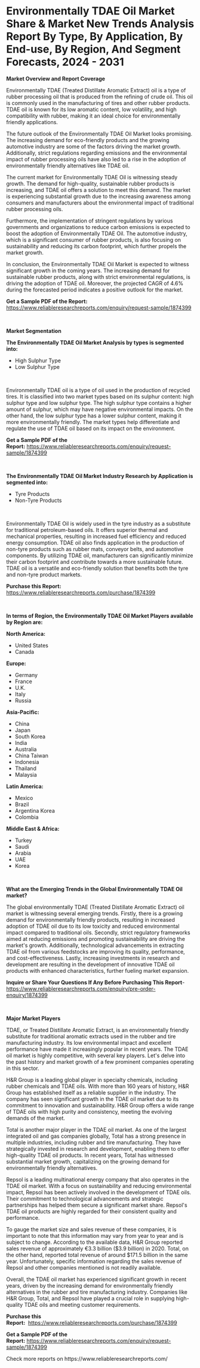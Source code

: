 <p><h1>Environmentally TDAE Oil Market Share & Market New Trends Analysis Report By Type, By Application, By End-use, By Region, And Segment Forecasts, 2024 - 2031</h1></p><p><strong>Market Overview and Report Coverage</strong></p>
<p><p>Environmentally TDAE (Treated Distillate Aromatic Extract) oil is a type of rubber processing oil that is produced from the refining of crude oil. This oil is commonly used in the manufacturing of tires and other rubber products. TDAE oil is known for its low aromatic content, low volatility, and high compatibility with rubber, making it an ideal choice for environmentally friendly applications.</p><p>The future outlook of the Environmentally TDAE Oil Market looks promising. The increasing demand for eco-friendly products and the growing automotive industry are some of the factors driving the market growth. Additionally, strict regulations regarding emissions and the environmental impact of rubber processing oils have also led to a rise in the adoption of environmentally friendly alternatives like TDAE oil.</p><p>The current market for Environmentally TDAE Oil is witnessing steady growth. The demand for high-quality, sustainable rubber products is increasing, and TDAE oil offers a solution to meet this demand. The market is experiencing substantial growth due to the increasing awareness among consumers and manufacturers about the environmental impact of traditional rubber processing oils.</p><p>Furthermore, the implementation of stringent regulations by various governments and organizations to reduce carbon emissions is expected to boost the adoption of Environmentally TDAE Oil. The automotive industry, which is a significant consumer of rubber products, is also focusing on sustainability and reducing its carbon footprint, which further propels the market growth.</p><p>In conclusion, the Environmentally TDAE Oil Market is expected to witness significant growth in the coming years. The increasing demand for sustainable rubber products, along with strict environmental regulations, is driving the adoption of TDAE oil. Moreover, the projected CAGR of 4.6% during the forecasted period indicates a positive outlook for the market.</p></p>
<p><strong>Get a Sample PDF of the Report:</strong> <a href="https://www.reliableresearchreports.com/enquiry/request-sample/1874399">https://www.reliableresearchreports.com/enquiry/request-sample/1874399</a></p>
<p>&nbsp;</p>
<p><strong>Market Segmentation</strong></p>
<p><strong>The Environmentally TDAE Oil Market Analysis by types is segmented into:</strong></p>
<p><ul><li>High Sulphur Type</li><li>Low Sulphur Type</li></ul></p>
<p>&nbsp;</p>
<p><p>Environmentally TDAE oil is a type of oil used in the production of recycled tires. It is classified into two market types based on its sulphur content: high sulphur type and low sulphur type. The high sulphur type contains a higher amount of sulphur, which may have negative environmental impacts. On the other hand, the low sulphur type has a lower sulphur content, making it more environmentally friendly. The market types help differentiate and regulate the use of TDAE oil based on its impact on the environment.</p></p>
<p><strong>Get a Sample PDF of the Report:</strong>&nbsp;<a href="https://www.reliableresearchreports.com/enquiry/request-sample/1874399">https://www.reliableresearchreports.com/enquiry/request-sample/1874399</a></p>
<p>&nbsp;</p>
<p><strong>The Environmentally TDAE Oil Market Industry Research by Application is segmented into:</strong></p>
<p><ul><li>Tyre Products</li><li>Non-Tyre Products</li></ul></p>
<p>&nbsp;</p>
<p><p>Environmentally TDAE Oil is widely used in the tyre industry as a substitute for traditional petroleum-based oils. It offers superior thermal and mechanical properties, resulting in increased fuel efficiency and reduced energy consumption. TDAE oil also finds application in the production of non-tyre products such as rubber mats, conveyor belts, and automotive components. By utilizing TDAE oil, manufacturers can significantly minimize their carbon footprint and contribute towards a more sustainable future. TDAE oil is a versatile and eco-friendly solution that benefits both the tyre and non-tyre product markets.</p></p>
<p><strong>Purchase this Report:</strong>&nbsp; <a href="https://www.reliableresearchreports.com/purchase/1874399">https://www.reliableresearchreports.com/purchase/1874399</a></p>
<p>&nbsp;</p>
<p><strong>In terms of Region, the Environmentally TDAE Oil Market Players available by Region are:</strong></p>
<p>
    <p> <strong> North America: </strong>
        <ul>
            <li>United States</li>
            <li>Canada</li>
        </ul>
        </p> 
    <p> <strong> Europe: </strong>
        <ul>
            <li>Germany</li>
            <li>France</li>
            <li>U.K.</li>
            <li>Italy</li>
            <li>Russia</li>
        </ul>
        </p> 
    <p> <strong> Asia-Pacific: </strong>
        <ul>
            <li>China</li>
            <li>Japan</li>
            <li>South Korea</li>
            <li>India</li>
            <li>Australia</li>
            <li>China Taiwan</li>
            <li>Indonesia</li>
            <li>Thailand</li>
            <li>Malaysia</li>
        </ul>
        </p> 
    <p> <strong> Latin America: </strong>
        <ul>
            <li>Mexico</li>
            <li>Brazil</li>
            <li>Argentina Korea</li>
            <li>Colombia</li>
        </ul>
        </p> 
    <p> <strong> Middle East & Africa: </strong>
        <ul>
            <li>Turkey</li>
            <li>Saudi</li>
            <li>Arabia</li>
            <li>UAE</li>
            <li>Korea</li>
        </ul>
    </p>
    </p>
<p>&nbsp;</p>
<p><strong>What are the Emerging Trends in the Global Environmentally TDAE Oil market?</strong></p>
<p><p>The global environmentally TDAE (Treated Distillate Aromatic Extract) oil market is witnessing several emerging trends. Firstly, there is a growing demand for environmentally friendly products, resulting in increased adoption of TDAE oil due to its low toxicity and reduced environmental impact compared to traditional oils. Secondly, strict regulatory frameworks aimed at reducing emissions and promoting sustainability are driving the market's growth. Additionally, technological advancements in extracting TDAE oil from various feedstocks are improving its quality, performance, and cost-effectiveness. Lastly, increasing investments in research and development are resulting in the development of innovative TDAE oil products with enhanced characteristics, further fueling market expansion.</p></p>
<p><strong>Inquire or Share Your Questions If Any Before Purchasing This Report</strong>- <a href="https://www.reliableresearchreports.com/enquiry/pre-order-enquiry/1874399">https://www.reliableresearchreports.com/enquiry/pre-order-enquiry/1874399</a></p>
<p>&nbsp;</p>
<p><strong>Major Market Players</strong></p>
<p><p>TDAE, or Treated Distillate Aromatic Extract, is an environmentally friendly substitute for traditional aromatic extracts used in the rubber and tire manufacturing industry. Its low environmental impact and excellent performance have made it increasingly popular in recent years. The TDAE oil market is highly competitive, with several key players. Let's delve into the past history and market growth of a few prominent companies operating in this sector.</p><p>H&R Group is a leading global player in specialty chemicals, including rubber chemicals and TDAE oils. With more than 160 years of history, H&R Group has established itself as a reliable supplier in the industry. The company has seen significant growth in the TDAE oil market due to its commitment to innovation and sustainability. H&R Group offers a wide range of TDAE oils with high purity and consistency, meeting the evolving demands of the market.</p><p>Total is another major player in the TDAE oil market. As one of the largest integrated oil and gas companies globally, Total has a strong presence in multiple industries, including rubber and tire manufacturing. They have strategically invested in research and development, enabling them to offer high-quality TDAE oil products. In recent years, Total has witnessed substantial market growth, capitalizing on the growing demand for environmentally friendly alternatives.</p><p>Repsol is a leading multinational energy company that also operates in the TDAE oil market. With a focus on sustainability and reducing environmental impact, Repsol has been actively involved in the development of TDAE oils. Their commitment to technological advancements and strategic partnerships has helped them secure a significant market share. Repsol's TDAE oil products are highly regarded for their consistent quality and performance.</p><p>To gauge the market size and sales revenue of these companies, it is important to note that this information may vary from year to year and is subject to change. According to the available data, H&R Group reported sales revenue of approximately €3.3 billion ($3.9 billion) in 2020. Total, on the other hand, reported total revenue of around $171.5 billion in the same year. Unfortunately, specific information regarding the sales revenue of Repsol and other companies mentioned is not readily available.</p><p>Overall, the TDAE oil market has experienced significant growth in recent years, driven by the increasing demand for environmentally friendly alternatives in the rubber and tire manufacturing industry. Companies like H&R Group, Total, and Repsol have played a crucial role in supplying high-quality TDAE oils and meeting customer requirements.</p></p>
<p><strong>Purchase this Report:</strong>&nbsp;&nbsp;<a href="https://www.reliableresearchreports.com/purchase/1874399">https://www.reliableresearchreports.com/purchase/1874399</a></p>
<p></p>
<p><strong>Get a Sample PDF of the Report:</strong>&nbsp;<a href="https://www.reliableresearchreports.com/enquiry/request-sample/1874399">https://www.reliableresearchreports.com/enquiry/request-sample/1874399</a></p>
<p>Check more reports on https://www.reliableresearchreports.com/</p>